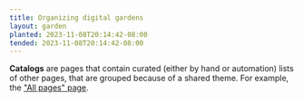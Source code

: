 ```yaml
---
title: Organizing digital gardens
layout: garden
planted: 2023-11-08T20:14:42-08:00
tended: 2023-11-08T20:14:42-08:00
---
```


<!-- __Plots__ are folders (e.g. [gamesrightmeow.com/garden/game-genome-project](https://gamesrightmeow.com/garden/game-genome-project)) that contain pages that are related in some way as opposed to putting them in the main garden plot (e.g. [gamesrightmeow.com/garden](https://gamesrightmeow.com/garden/)). -->

__Catalogs__ are pages that contain curated (either by hand or automation) lists of other pages, that are grouped because of a shared theme. For example, the ["All pages" page](/garden/all-pages).

<!-- TODO: thoughts on how to organize gardens once this one grows larger -->